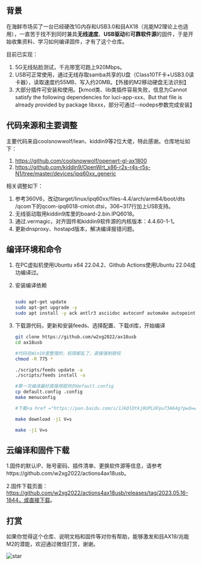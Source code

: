 ## 背景

在海鲜市场买了一台已经硬改1G内存和USB3.0和目AX18（兆能M2理论上也适用），一直苦于找不到同时兼具**无线速度**、**USB驱动**和**可靠软件源**的固件，于是开始收集资料、学习如何编译固件，才有了这个仓库。

目前已实现：

1. 5G无线贴脸测试，千兆带宽可跑上920Mbps。
2. USB可正常使用，通过无线存取samba共享的U盘（Class10TF卡+USB3.0读卡器），读取速度约55MB、写入约20MB。【外接的M2移动硬盘无法识别】
3. 大部分插件可安装和使用。【kmod类、lib类插件容易失败，信息为Cannot satisfy the following dependencies for luci-app-xxx、But that file is already provided by package libxxx，部分可通过--nodeps参数完成安装】


## 代码来源和主要调整

主要代码来自coolsnowwolf/lean、kiddin9等2位大佬，特此感谢。仓库地址如下：

1. https://github.com/coolsnowwolf/openwrt-gl-ax1800
2. https://github.com/kiddin9/OpenWrt_x86-r2s-r4s-r5s-N1/tree/master/devices/ipq60xx_generic

相关调整如下：

1. 参考360V6，改动target/linux/ipq60xx/files-4.4/arch/arm64/boot/dts
/qcom下的qcom-ipq6018-cmiot.dtsi，306~317行加上USB支持。
2. 无线驱动取用kiddin9库里的board-2.bin.IPQ6018。
3. 通过.vermagic，对齐固件和kiddin9软件源的内核版本：4.4.60-1-1。
4. 更新dnsproxy、hostapd版本，解决编译报错问题。


## 编译环境和命令

1. 在PC虚拟机使用Ubuntu x64 22.04.2、Github Actions使用Ubuntu 22.04成功编译过。

2. 安装编译依赖

	```bash

	sudo apt-get update
	sudo apt-get upgrade -y
	sudo apt install -y ack antlr3 asciidoc autoconf automake autopoint binutils bison build-essential bzip2 ccache cmake cpio curl device-tree-compiler fastjar flex gawk gettext gcc-multilib g++-multilib git gperf haveged help2man intltool libc6-dev-i386 libelf-dev libglib2.0-dev libgmp3-dev libltdl-dev libmpc-dev libmpfr-dev libncurses5-dev libncursesw5-dev libreadline-dev libssl-dev libtool lrzsz mkisofs msmtp nano ninja-build p7zip p7zip-full patch pkgconf python2.7 python3 python3-pyelftools libpython3-dev qemu-utils rsync scons squashfs-tools subversion swig texinfo uglifyjs upx-ucl unzip vim wget xmlto xxd zlib1g-dev

	```

3. 下载源代码，更新和安装feeds、选择配置、下载dl库，开始编译

	```bash
	git clone https://github.com/w2xg2022/ax18usb
	cd ax18usb
	
	#代码在Win10里整理的，权限都乱了，直接强制提权
	chmod -R 775 *

	./scripts/feeds update -a
	./scripts/feeds install -a

	#第一次编译最好直接用提供的default.config
	cp default.config .config
	make menuconfig

	#下载<a href ="https://pan.baidu.com/s/1JkQlDtkj0UPLUFpu73A64g?pwd=wb85">ax18usb_dl.rar</a>解压缩到dl 目录，比较快；保守起见都只用单线程，-j1可用-j$(nproc)替换为多线程
	
	make download -j1 V=s

	make -j1 V=s   
	```


## 云编译和固件下载

1.固件的默认IP、账号密码、插件清单、更换软件源等信息，请参考https://github.com/w2xg2022/actions4ax18usb。

2.固件下载页面：https://github.com/w2xg2022/actions4ax18usb/releases/tag/2023.05.16-1844，或直接<a href="https://github.com/w2xg2022/actions4ax18usb/releases/download/2023.05.16-1844/openwrt-ipq60xx-generic-cmiot_ax18-squashfs-nand-factory.ubi">下载</a>。
	

## 打赏

如果你觉得这个仓库、说明文档和固件等对你有帮助，能够激发和目AX18/兆能M2的潜能，欢迎通过微信打赏，谢谢。

 ![star](pic_star.png)
